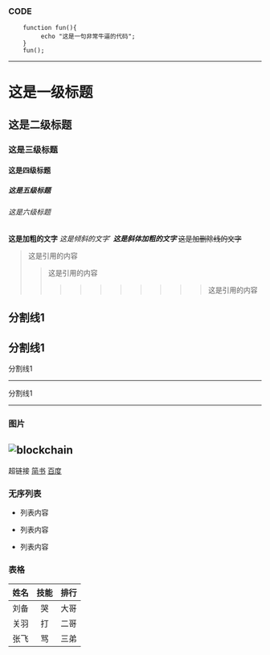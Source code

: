 ### CODE
```
    function fun(){
         echo "这是一句非常牛逼的代码";
    }
    fun();
```
---

# 这是一级标题
## 这是二级标题
### 这是三级标题
#### 这是四级标题
##### 这是五级标题
###### 这是六级标题


**这是加粗的文字**
*这是倾斜的文字*`
***这是斜体加粗的文字***
~~这是加删除线的文字~~

>这是引用的内容
>>这是引用的内容
>>>>>>>>>>这是引用的内容

分割线1
---
分割线1
----
分割线1
***
分割线1
*****

### 图片
![blockchain](https://ss0.bdstatic.com/70cFvHSh_Q1YnxGkpoWK1HF6hhy/it/u=702257389,1274025419&fm=27&gp=0.jpg "区块链")
---
超链接
[简书](http://jianshu.com)
[百度](http://baidu.com)

### 无序列表
- 列表内容
+ 列表内容
* 列表内容

### 表格

姓名|技能|排行
--|:--:|--:
刘备|哭|大哥
关羽|打|二哥
张飞|骂|三弟

